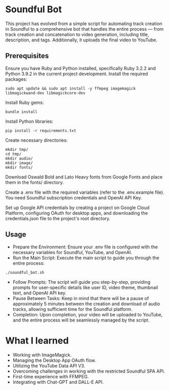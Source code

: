 # Soundful Bot

This project has evolved from a simple script for automating track creation in Soundful to a comprehensive bot that handles the entire process — from track creation and concatenation to video generation, including title, description, and tags. Additionally, it uploads the final video to YouTube.

## Prerequisites

Ensure you have Ruby and Python installed, specifically Ruby 3.2.2 and Python 3.9.2 in the current project development. Install the required packages:
```shell
sudo apt update && sudo apt install -y ffmpeg imagemagick libmagickwand-dev libmagickcore-dev
```

Install Ruby gems:
```shell
bundle install
```

Install Python libraries:
```shell
pip install -r requirements.txt
```

Create necessary directories:
```shell
mkdir tmp/
cd tmp/
mkdir audio/
mkdir image/
mkdir fonts/
```

Download Oswald Bold and Lato Heavy fonts from Google Fonts and place them in the fonts/ directory.

Create a .env file with the required variables (refer to the .env.example file). You need Soundful subscription credentials and OpenAI API Key.

Set up Google API credentials by creating a project on Google Cloud Platform, configuring OAuth for desktop apps, and downloading the credentials.json file to the project's root directory.

## Usage

- Prepare the Environment:
Ensure your .env file is configured with the necessary variables for Soundful, YouTube, and OpenAI.
- Run the Main Script:
Execute the main script to guide you through the entire process:
```shell
./soundful_bot.sh
```
- Follow Prompts:
The script will guide you step-by-step, providing prompts for user-specific details like user ID, video theme, thumbnail text, and OpenAI API key.
- Pause Between Tasks:
Keep in mind that there will be a pause of approximately 5 minutes between the creation and download of audio tracks, allowing sufficient time for the Soundful platform.
- Completion:
Upon completion, your video will be uploaded to YouTube, and the entire process will be seamlessly managed by the script.

# What I learned

- Working with ImageMagick.
- Managing the Desktop App OAuth flow.
- Utilizing the YouTube Data API V3.
- Overcoming challenges in working with the restricted Soundful SPA API.
- First-time experience with FFMPEG.
- Integrating with Chat-GPT and DALL-E API.
